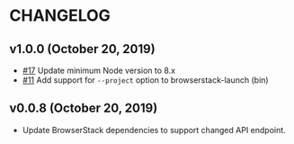 # CHANGELOG

## v1.0.0 (October 20, 2019)

- [#17](https://github.com/kategengler/ember-cli-browserstack/pull/17) Update minimum Node version to 8.x
- [#11](https://github.com/kategengler/ember-cli-browserstack/pull/11) Add support for `--project` option to browserstack-launch (bin)

## v0.0.8 (October 20, 2019)

- Update BrowserStack dependencies to support changed API endpoint.
